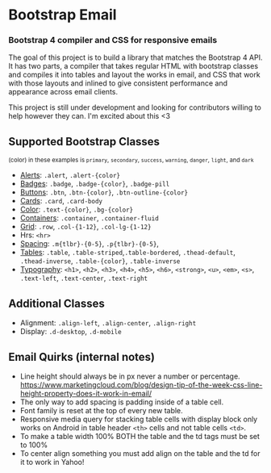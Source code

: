 # Bootstrap Email
### Bootstrap 4 compiler and CSS for responsive emails

The goal of this project is to build a library that matches the Bootstrap 4 API. It has two parts, a compiler that takes regular HTML with bootstrap classes and compiles it into tables and layout the works in email, and CSS that work with those layouts and inlined to give consistent performance and appearance across email clients.

This project is still under development and looking for contributors willing to help however they can. I'm excited about this <3

## Supported Bootstrap Classes
<small>(color) in these examples is `primary`, `secondary`, `success`, `warning`, `danger`, `light`, and `dark`</small>
- [Alerts](https://getbootstrap.com/docs/4.0/components/alerts/): `.alert`, `.alert-{color}`
- [Badges](https://getbootstrap.com/docs/4.0/components/badge/): `.badge`, `.badge-{color}`, `.badge-pill`
- [Buttons](https://getbootstrap.com/docs/4.0/components/buttons/): `.btn`, `.btn-{color}`, `.btn-outline-{color}`
- [Cards](https://getbootstrap.com/docs/4.0/components/card/): `.card`, `.card-body`
- [Color](https://getbootstrap.com/docs/4.0/utilities/colors/): `.text-{color}`, `.bg-{color}`
- [Containers](https://getbootstrap.com/docs/4.0/layout/overview/#containers): `.container`, `.container-fluid`
- [Grid](https://getbootstrap.com/docs/4.0/layout/grid/): `.row`, `.col-{1-12}`, `.col-lg-{1-12}`
- Hrs: `<hr>`
- [Spacing](https://getbootstrap.com/docs/4.0/utilities/spacing/): `.m{tlbr}-{0-5}`, `.p{tlbr}-{0-5}`,
- [Tables](https://getbootstrap.com/docs/4.0/content/tables/): `.table`, `.table-striped`,`.table-bordered`, `.thead-default`, `.thead-inverse`, `.table-{color}`, `.table-inverse`
- [Typography](https://getbootstrap.com/docs/4.0/content/typography/): `<h1>`, `<h2>`, `<h3>`, `<h4>`, `<h5>`, `<h6>`, `<strong>`, `<u>`, `<em>`, `<s>`, `.text-left`, `.text-center`, `.text-right`

## Additional Classes
- Alignment: `.align-left`, `.align-center`, `.align-right`
- Display: `.d-desktop`, `.d-mobile`

## Email Quirks (internal notes)
- Line height should always be in px never a number or percentage. https://www.marketingcloud.com/blog/design-tip-of-the-week-css-line-height-property-does-it-work-in-email/
- The only way to add spacing is padding inside of a table cell.
- Font family is reset at the top of every new table.
- Responsive media query for stacking table cells with display block only works on Android in table header `<th>` cells and not table cells `<td>`.
- To make a table width 100% BOTH the table and the td tags must be set to 100%
- To center align something you must add align on the table and the td for it to work in Yahoo!
